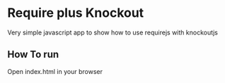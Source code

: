 # Require plus Knockout
Very simple javascript app to show how to use requirejs with knockoutjs

## How To run
Open index.html in your browser
